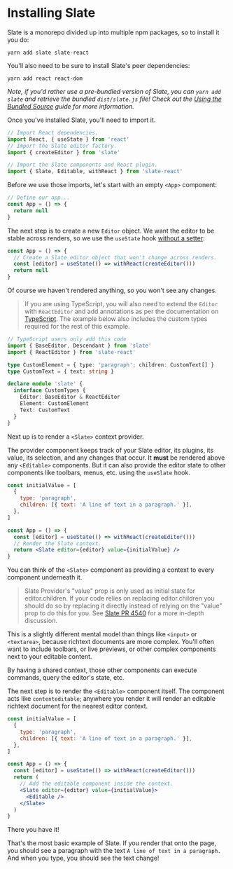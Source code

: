 # Installing Slate

Slate is a monorepo divided up into multiple npm packages, so to install it you do:

```text
yarn add slate slate-react
```

You'll also need to be sure to install Slate's peer dependencies:

```text
yarn add react react-dom
```

_Note, if you'd rather use a pre-bundled version of Slate, you can `yarn add slate` and retrieve the bundled `dist/slate.js` file! Check out the_ [_Using the Bundled Source_](xx-using-the-bundled-source.md) _guide for more information._

Once you've installed Slate, you'll need to import it.

```jsx
// Import React dependencies.
import React, { useState } from 'react'
// Import the Slate editor factory.
import { createEditor } from 'slate'

// Import the Slate components and React plugin.
import { Slate, Editable, withReact } from 'slate-react'
```

Before we use those imports, let's start with an empty `<App>` component:

```jsx
// Define our app...
const App = () => {
  return null
}
```

The next step is to create a new `Editor` object. We want the editor to be stable across renders, so we use the `useState` hook [without a setter](https://github.com/ianstormtaylor/slate/pull/3925#issuecomment-781179930):

```jsx
const App = () => {
  // Create a Slate editor object that won't change across renders.
  const [editor] = useState(() => withReact(createEditor()))
  return null
}
```

Of course we haven't rendered anything, so you won't see any changes.

> If you are using TypeScript, you will also need to extend the `Editor` with `ReactEditor` and add annotations as per the documentation on [TypeScript](../concepts/13-typescript.md). The example below also includes the custom types required for the rest of this example.

```typescript
// TypeScript users only add this code
import { BaseEditor, Descendant } from 'slate'
import { ReactEditor } from 'slate-react'

type CustomElement = { type: 'paragraph'; children: CustomText[] }
type CustomText = { text: string }

declare module 'slate' {
  interface CustomTypes {
    Editor: BaseEditor & ReactEditor
    Element: CustomElement
    Text: CustomText
  }
}
```

Next up is to render a `<Slate>` context provider.

The provider component keeps track of your Slate editor, its plugins, its value, its selection, and any changes that occur. It **must** be rendered above any `<Editable>` components. But it can also provide the editor state to other components like toolbars, menus, etc. using the `useSlate` hook.

```jsx
const initialValue = [
  {
    type: 'paragraph',
    children: [{ text: 'A line of text in a paragraph.' }],
  },
]

const App = () => {
  const [editor] = useState(() => withReact(createEditor()))
  // Render the Slate context.
  return <Slate editor={editor} value={initialValue} />
}
```

You can think of the `<Slate>` component as providing a context to every component underneath it.

> Slate Provider's "value" prop is only used as initial state for editor.children. If your code relies on replacing editor.children you should do so by replacing it directly instead of relying on the "value" prop to do this for you. See [Slate PR 4540](https://github.com/ianstormtaylor/slate/pull/4540) for a more in-depth discussion.

This is a slightly different mental model than things like `<input>` or `<textarea>`, because richtext documents are more complex. You'll often want to include toolbars, or live previews, or other complex components next to your editable content.

By having a shared context, those other components can execute commands, query the editor's state, etc.

The next step is to render the `<Editable>` component itself. The component acts like `contenteditable`; anywhere you render it will render an editable richtext document for the nearest editor context.

```jsx
const initialValue = [
  {
    type: 'paragraph',
    children: [{ text: 'A line of text in a paragraph.' }],
  },
]

const App = () => {
  const [editor] = useState(() => withReact(createEditor()))
  return (
    // Add the editable component inside the context.
    <Slate editor={editor} value={initialValue}>
      <Editable />
    </Slate>
  )
}
```

There you have it!

That's the most basic example of Slate. If you render that onto the page, you should see a paragraph with the text `A line of text in a paragraph.` And when you type, you should see the text change!
